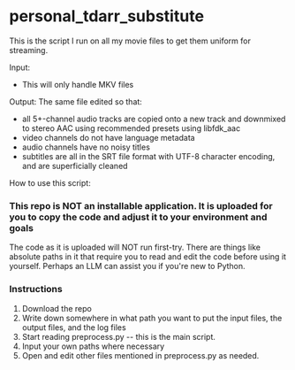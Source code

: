 # personal_tdarr_substitute
This is the script I run on all my movie files to get them uniform for streaming.

Input:
* This will only handle MKV files

Output:
The same file edited so that:
* all 5+-channel audio tracks are copied onto a new track and downmixed to stereo AAC using recommended presets using libfdk_aac
* video channels do not have language metadata
* audio channels have no noisy titles
* subtitles are all in the SRT file format with UTF-8 character encoding, and are superficially cleaned

How to use this script:

### This repo is NOT an installable application. It is uploaded for you to copy the code and adjust it to your environment and goals

The code as it is uploaded will NOT run first-try. There are things like absolute paths in it that require you to read and edit the code before using it yourself. Perhaps an LLM can assist you if you're new to Python.

### Instructions

1. Download the repo
2. Write down somewhere in what path you want to put the input files, the output files, and the log files
3. Start reading preprocess.py -- this is the main script.
4. Input your own paths where necessary
5. Open and edit other files mentioned in preprocess.py as needed.
